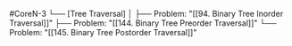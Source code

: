 #CoreN-3
└── [Tree Traversal]
    │
    ├── Problem: "[[94. Binary Tree Inorder Traversal]]"
    ├── Problem: "[[144. Binary Tree Preorder Traversal]]"
    └── Problem: "[[145. Binary Tree Postorder Traversal]]"